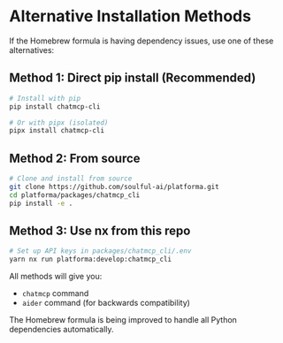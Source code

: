 # Alternative Installation Methods

If the Homebrew formula is having dependency issues, use one of these alternatives:

## Method 1: Direct pip install (Recommended)
```bash
# Install with pip
pip install chatmcp-cli

# Or with pipx (isolated)
pipx install chatmcp-cli
```

## Method 2: From source
```bash
# Clone and install from source
git clone https://github.com/soulful-ai/platforma.git
cd platforma/packages/chatmcp_cli
pip install -e .
```

## Method 3: Use nx from this repo
```bash
# Set up API keys in packages/chatmcp_cli/.env
yarn nx run platforma:develop:chatmcp_cli
```

All methods will give you:
- `chatmcp` command
- `aider` command (for backwards compatibility)

The Homebrew formula is being improved to handle all Python dependencies automatically.